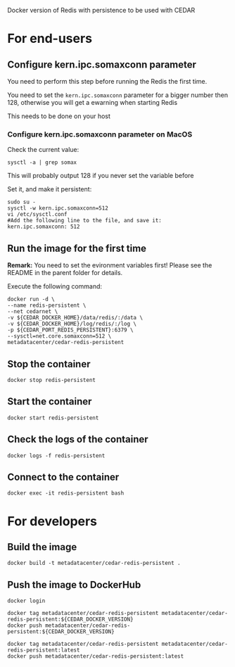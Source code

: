Docker version of Redis with persistence to be used with CEDAR

# For end-users

## Configure kern.ipc.somaxconn parameter

You need to perform this step before running the Redis the first time.

You need to set the ``kern.ipc.somaxconn`` parameter for a bigger number then 128, otherwise you will get a ewarning when starting Redis

This needs to be done on your host

### Configure kern.ipc.somaxconn parameter on MacOS

Check the current value:

    sysctl -a | grep somax

This will probably output 128 if you never set the variable before

Set it, and make it persistent:

````
sudo su -
sysctl -w kern.ipc.somaxconn=512
vi /etc/sysctl.conf
#Add the following line to the file, and save it:
kern.ipc.somaxconn: 512
````

## Run the image for the first time

**Remark:** You need to set the evironment variables first! Please see the README in the parent folder for details.

Execute the following command:

````
docker run -d \
--name redis-persistent \
--net cedarnet \
-v ${CEDAR_DOCKER_HOME}/data/redis/:/data \
-v ${CEDAR_DOCKER_HOME}/log/redis/:/log \
-p ${CEDAR_PORT_REDIS_PERSISTENT}:6379 \
--sysctl=net.core.somaxconn=512 \
metadatacenter/cedar-redis-persistent
````

## Stop the container

    docker stop redis-persistent

## Start the container

    docker start redis-persistent

## Check the logs of the container

    docker logs -f redis-persistent

## Connect to the container

    docker exec -it redis-persistent bash

# For developers

## Build the image

````
docker build -t metadatacenter/cedar-redis-persistent .
````

## Push the image to DockerHub

````
docker login

docker tag metadatacenter/cedar-redis-persistent metadatacenter/cedar-redis-persistent:${CEDAR_DOCKER_VERSION}
docker push metadatacenter/cedar-redis-persistent:${CEDAR_DOCKER_VERSION}

docker tag metadatacenter/cedar-redis-persistent metadatacenter/cedar-redis-persistent:latest
docker push metadatacenter/cedar-redis-persistent:latest
````